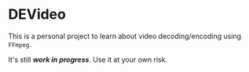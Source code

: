 # DEVideo

This is a personal project to learn about video decoding/encoding using `FFmpeg`.

It's still ***work in progress***. Use it at your own risk.
